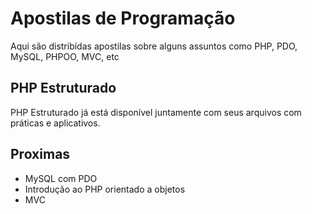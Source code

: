 # Apostilas de Programação

Aqui são distribídas apostilas sobre alguns assuntos como PHP, PDO, MySQL, PHPOO, MVC, etc

## PHP Estruturado

PHP Estruturado já está disponível juntamente com seus arquivos com práticas e aplicativos.

## Proximas 

- MySQL com PDO
- Introdução ao PHP orientado a objetos
- MVC

